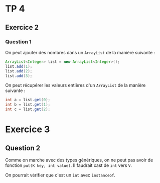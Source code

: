 # TP 4

## Exercice 2

### Question 1

On peut ajouter des nombres dans un `ArrayList` de la manière suivante :

```java
ArrayList<Integer> list = new ArrayList<Integer>();
list.add(1);
list.add(2);
list.add(3);
```

On peut récupérer les valeurs entières d'un `ArrayList` de la manière suivante :

```java
int a = list.get(0);
int b = list.get(1);
int c = list.get(2);
```

# Exercice 3

## Question 2

Comme on marche avec des types génériques, on ne peut pas avoir de fonction `put(K key, int value)`. Il faudrait cast de `int` vers `V`.

On pourrait vérifier que c'est un `int` avec `instanceof`.

